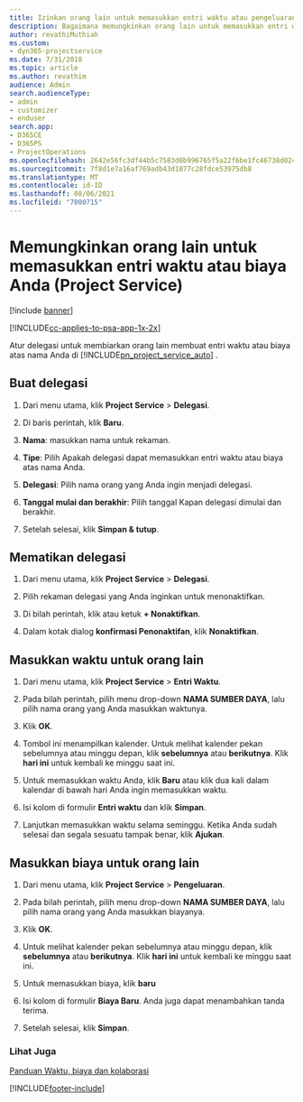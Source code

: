 ```yaml
---
title: Izinkan orang lain untuk memasukkan entri waktu atau pengeluaran
description: Bagaimana memungkinkan orang lain untuk memasukkan entri waktu atau biaya Anda dalam Project Service
author: revathiMuthiah
ms.custom:
- dyn365-projectservice
ms.date: 7/31/2018
ms.topic: article
ms.author: revathim
audience: Admin
search.audienceType:
- admin
- customizer
- enduser
search.app:
- D365CE
- D365PS
- ProjectOperations
ms.openlocfilehash: 2642e56fc3df44b5c7583d0b996765f5a22f6be1fc46738d02462d928f833048
ms.sourcegitcommit: 7f8d1e7a16af769adb43d1877c28fdce53975db8
ms.translationtype: MT
ms.contentlocale: id-ID
ms.lasthandoff: 08/06/2021
ms.locfileid: "7000715"
---
```

# <a name="allow-someone-else-to-enter-your-time-entry-or-expense-project-service"></a>Memungkinkan orang lain untuk memasukkan entri waktu atau biaya Anda (Project Service)

[!include [banner](../includes/psa-now-project-operations.md)]

[!INCLUDE[cc-applies-to-psa-app-1x-2x](../includes/cc-applies-to-psa-app-1x-2x.md)]

Atur delegasi untuk membiarkan orang lain membuat entri waktu atau biaya atas nama Anda di [!INCLUDE[pn_project_service_auto](../includes/pn-project-service-auto.md)] .  
  
## <a name="create-a-delegate"></a>Buat delegasi  
  
1.  Dari menu utama, klik **Project Service** > **Delegasi**.  
  
2.  Di baris perintah, klik **Baru**.  
  
3. **Nama**: masukkan nama untuk rekaman.  
  
4. **Tipe**: Pilih Apakah delegasi dapat memasukkan entri waktu atau biaya atas nama Anda.  
  
5. **Delegasi**: Pilih nama orang yang Anda ingin menjadi delegasi.  
  
6. **Tanggal mulai dan berakhir**: Pilih tanggal Kapan delegasi dimulai dan berakhir.  
  
7.  Setelah selesai, klik **Simpan & tutup**.  
  
## <a name="turn-off-delegation"></a>Mematikan delegasi  
  
1.  Dari menu utama, klik **Project Service** > **Delegasi**.  
  
2.  Pilih rekaman delegasi yang Anda inginkan untuk menonaktifkan.  
  
3.  Di bilah perintah, klik atau ketuk **+ Nonaktifkan**.  
  
4.  Dalam kotak dialog **konfirmasi Penonaktifan**, klik **Nonaktifkan**.  
  
## <a name="enter-time-for-someone-else"></a>Masukkan waktu untuk orang lain  
  
1.  Dari menu utama, klik **Project Service** > **Entri Waktu**.  
  
2.  Pada bilah perintah, pilih menu drop-down **NAMA SUMBER DAYA**, lalu pilih nama orang yang Anda masukkan waktunya.  
  
3.  Klik **OK**.  
  
4.  Tombol ini menampilkan kalender. Untuk melihat kalender pekan sebelumnya atau minggu depan, klik **sebelumnya** atau **berikutnya**. Klik **hari ini** untuk kembali ke minggu saat ini.  
  
5.  Untuk memasukkan waktu Anda, klik **Baru** atau klik dua kali dalam kalendar di bawah hari Anda ingin memasukkan waktu.  
  
6.  Isi kolom di formulir **Entri waktu** dan klik **Simpan**.  
  
7.  Lanjutkan memasukkan waktu selama seminggu. Ketika Anda sudah selesai dan segala sesuatu tampak benar, klik **Ajukan**.  
  
## <a name="enter-expenses-for-someone-else"></a>Masukkan biaya untuk orang lain  
  
1.  Dari menu utama, klik **Project Service** > **Pengeluaran**.  
  
2.  Pada bilah perintah, pilih menu drop-down **NAMA SUMBER DAYA**, lalu pilih nama orang yang Anda masukkan biayanya.  
  
3.  Klik **OK**.  
  
4.  Untuk melihat kalender pekan sebelumnya atau minggu depan, klik **sebelumnya** atau **berikutnya**. Klik **hari ini** untuk kembali ke minggu saat ini.  
  
5.  Untuk memasukkan biaya, klik **baru**  
  
6.  Isi kolom di formulir **Biaya Baru**. Anda juga dapat menambahkan tanda terima.  
  
7.  Setelah selesai, klik **Simpan**.  
  
### <a name="see-also"></a>Lihat Juga  
 [Panduan Waktu, biaya dan kolaborasi](../psa/time-expense-collaboration-guide.md)


[!INCLUDE[footer-include](../includes/footer-banner.md)]